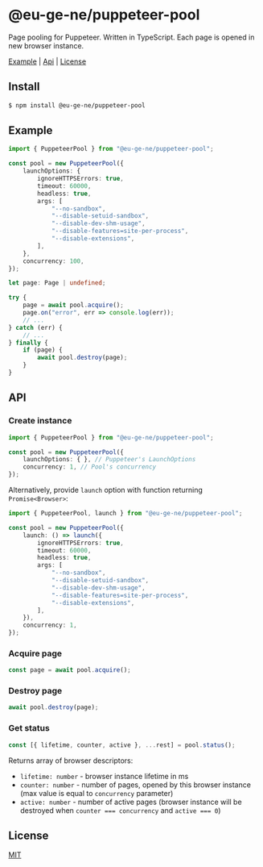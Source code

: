 @eu-ge-ne/puppeteer-pool
========================

Page pooling for Puppeteer. Written in TypeScript. Each page is opened in new browser instance.

[Example](#Example) | [Api](#Api) | [License](#License)

Install
-------

```bash
$ npm install @eu-ge-ne/puppeteer-pool
```

Example
-------

```typescript
import { PuppeteerPool } from "@eu-ge-ne/puppeteer-pool";

const pool = new PuppeteerPool({
    launchOptions: {
        ignoreHTTPSErrors: true,
        timeout: 60000,
        headless: true,
        args: [
            "--no-sandbox",
            "--disable-setuid-sandbox",
            "--disable-dev-shm-usage",
            "--disable-features=site-per-process",
            "--disable-extensions",
        ],
    },
    concurrency: 100,
});

let page: Page | undefined;

try {
    page = await pool.acquire();
    page.on("error", err => console.log(err));
    // ...
} catch (err) {
    // ...
} finally {
    if (page) {
        await pool.destroy(page);
    }
}
```

API
---

### Create instance

```typescript
import { PuppeteerPool } from "@eu-ge-ne/puppeteer-pool";

const pool = new PuppeteerPool({
    launchOptions: { }, // Puppeteer's LaunchOptions
    concurrency: 1, // Pool's concurrency
});
```

Alternatively, provide `launch` option with function returning `Promise<Browser>`:

```typescript
import { PuppeteerPool, launch } from "@eu-ge-ne/puppeteer-pool";

const pool = new PuppeteerPool({
    launch: () => launch({
        ignoreHTTPSErrors: true,
        timeout: 60000,
        headless: true,
        args: [
            "--no-sandbox",
            "--disable-setuid-sandbox",
            "--disable-dev-shm-usage",
            "--disable-features=site-per-process",
            "--disable-extensions",
        ],
    }),
    concurrency: 1,
});
```

### Acquire page

```typescript
const page = await pool.acquire();
```

### Destroy page

```typescript
await pool.destroy(page);
```

### Get status

```typescript
const [{ lifetime, counter, active }, ...rest] = pool.status();
```

Returns array of browser descriptors:

 - `lifetime: number` - browser instance lifetime in ms
 - `counter: number` - number of pages, opened by this browser instance
    (max value is equal to `concurrency` parameter)
 - `active: number` - number of active pages (browser instance will be
    destroyed when `counter === concurrency` and `active === 0`)

License
-------

[MIT](LICENSE)
